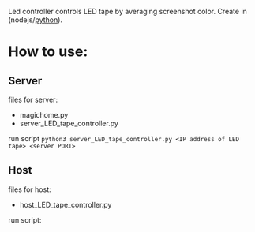 Led controller controls LED tape by averaging screenshot color. Create in (nodejs/[python](https://github.com/adamkempenich/magichome-python)).

# How to use:
## Server
 files for server:
  - magichome.py
  - server_LED_tape_controller.py
  
  run script
  ```python3 server_LED_tape_controller.py <IP address of LED tape> <server PORT>```
  
## Host
  files for host:
   - host_LED_tape_controller.py
  
  run script:
  ```python3 host_LED_tape_controller.py <server address>
